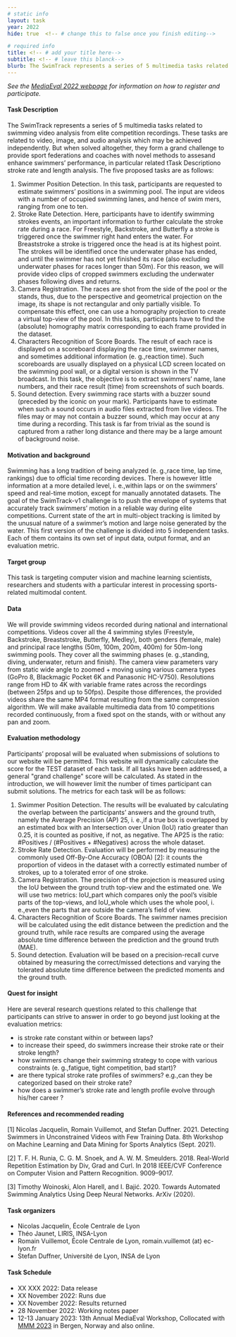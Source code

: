 ```yaml
---
# static info
layout: task
year: 2022
hide: true  <!-- # change this to false once you finish editing-->

# required info
title: <!-- # add your title here-->
subtitle: <!-- # leave this blanck-->
blurb: The SwimTrack represents a series of 5 multimedia tasks related to swimming video analysis from elite competition recordings. These tasks are related to video, image, and audio analysis which may be achieved independently. But when solved altogether, they form a grand challenge to provide sport federations and coaches with novel methods to assesand enhance swimmers’ performance, in particular related tTask Descriptiono stroke rate and length analysis
---
```


<!-- # please respect the structure below-->
*See the [MediaEval 2022 webpage](https://multimediaeval.github.io/editions/2022/) for information on how to register and participate.*

#### Task Description

The SwimTrack represents a series of 5 multimedia tasks related to swimming video analysis from elite competition recordings. These tasks are related to video, image, and audio analysis which may be achieved independently. But when solved altogether, they form a grand challenge to provide sport federations and coaches with novel methods to assesand enhance swimmers’ performance, in particular related tTask Descriptiono stroke rate and length analysis. The five proposed tasks are as follows:

1. Swimmer Position Detection. In this task, participants are requested to estimate swimmers’ positions in a swimming pool. The input are videos with a number of occupied swimming lanes, and hence of swim mers, ranging from one to ten.
2. Stroke Rate Detection. Here, participants have to identify swimming strokes events, an important information to further calculate the stroke rate during a race. For Freestyle, Backstroke, and Butterfly a stroke is triggered once the swimmer right hand enters the water. For Breaststroke a stroke is triggered once the head is at its highest point. The strokes will be identified once the underwater phase has ended, and until the swimmer has not yet finished its race (also excluding underwater phases for races longer than 50m). For this reason, we will provide video clips of cropped swimmers excluding the underwater phases following dives and returns.
3. Camera Registration. The races are shot from the side of the pool or the stands, thus, due to the perspective and geometrical projection on the image, its shape is not rectangular and only partially visible. To compensate this effect, one can use a homography projection to create a virtual top-view of the pool. In this tasks, participants have to find the (absolute) homography matrix corresponding to each frame provided in the dataset.
4. Characters Recognition of Score Boards. The result of each race is displayed on a scoreboard displaying the race time, swimmer names, and sometimes additional information (e. g.,reaction time). Such scoreboards are usually displayed on a physical LCD screen located on the swimming pool wall, or a digital version is shown in the TV broadcast. In this task, the objective is to extract swimmers’ name, lane numbers, and their race result (time) from screenshots of such boards.
5. Sound detection. Every swimming race starts with a buzzer sound (preceded by the iconic on your mark). Participants have to estimate when such a sound occurs in audio files extracted from live videos. The files may or may not contain a buzzer sound, which may occur at any time during a recording. This task is far from trivial as the sound is captured from a rather long distance and there may be a large amount of background noise.

#### Motivation and background

Swimming has a long tradition of being analyzed (e. g.,race time, lap time, rankings) due to official time recording devices. There is however little information at a more detailed level, i. e.,within laps or on the swimmers’ speed and real-time motion, except for manually annotated datasets. The goal of the SwimTrack-v1 challenge is to push the envelope of systems that accurately track swimmers’ motion in a reliable way during elite competitions. Current state of the art in multi-object tracking is limited by the unusual nature of a swimmer’s motion and large noise generated by the water. This first version of the challenge is divided into 5 independent tasks. Each of them contains its own set of input data, output format, and an evaluation metric.

#### Target group

This task is targeting computer vision and machine learning scientists, researchers and students with a particular interest in processing sports-related multimodal content.

#### Data

We will provide swimming videos recorded during national and international competitions. Videos cover all the 4 swimming styles (Freestyle, Backstroke, Breaststroke, Butterfly, Medley), both genders (female, male) and principal race lengths (50m, 100m, 200m, 400m) for 50m-long swimming pools. They cover all the swimming phases (e. g.,standing, diving, underwater, return and finish). The camera view parameters vary from static wide angle to zoomed + moving using various camera types (GoPro 8, Blackmagic Pocket 6K and Panasonic HC-V750). Resolutions range from HD to 4K with variable frame rates across the recordings (between 25fps and up to 50fps). Despite those differences, the provided videos share the same MP4 format resulting from the same compression algorithm. We will make available multimedia data from 10 competitions recorded continuously, from a fixed spot on the stands, with or without any pan and zoom.

#### Evaluation methodology

Participants’ proposal will be evaluated when submissions of solutions to our website will be permitted. This website will dynamically calculate the score for the TEST dataset of each task. If all tasks have been addressed, a general "grand challenge" score will be calculated. As stated in the introduction, we will however limit the number of times participant can submit solutions. The metrics for each task will be as follows:

1. Swimmer Position Detection. The results will be evaluated by calculating the overlap between the participants’ answers and the ground truth, namely the Average Precision (AP) 25, i. e.,if a true box is overlapped by an estimated box with an Intersection over Union (IoU) ratio greater than 0.25, it is counted as positive, if not, as negative. The AP25 is the ratio: #Positives / (#Positives + #Negatives) across the whole dataset.
2. Stroke Rate Detection. Evaluation will be performed by measuring the commonly used Off-By-One Accuracy (OBOA) [2]: it counts the proportion of videos in the dataset with a correctly estimated number of strokes, up to a tolerated error of one stroke.
3. Camera Registration. The precision of the projection is measured using the IoU between the ground truth top-view and the estimated one. We will use two metrics: IoU_part which compares only the pool’s visible parts of the top-views, and IoU_whole which uses the whole pool, i. e.,even the parts that are outside the camera’s field of view.
4. Characters Recognition of Score Boards. The swimmer names precision will be calculated using the edit distance between the prediction and the ground truth, while race results are compared using the average absolute time difference between the prediction and the ground truth (MAE).
5. Sound detection. Evaluation will be based on a precision-recall curve obtained by measuring the correct/missed detections and varying the tolerated absolute time difference between the predicted moments and the ground truth.

#### Quest for insight
Here are several research questions related to this challenge that participants can strive to answer in order to go beyond just looking at the evaluation metrics: 
* is stroke rate constant within or between laps?
* to increase their speed, do swimmers increase their stroke rate or their stroke length?
* how swimmers change their swimming strategy to cope with various constraints (e. g.,fatigue, tight competition, bad start)?
* are there typical stroke rate profiles of swimmers? e.g.,can they be categorized based on their stroke rate?
* how does a swimmer’s stroke rate and length profile evolve through his/her career ?

#### References and recommended reading

[1] Nicolas Jacquelin, Romain Vuillemot, and Stefan Duffner. 2021. Detecting Swimmers in Unconstrained Videos with Few Training Data. 8th Workshop on Machine Learning and Data Mining for Sports Analytics (Sept. 2021).

[2] T. F. H. Runia, C. G. M. Snoek, and A. W. M. Smeulders. 2018. Real-World Repetition Estimation by Div, Grad and Curl. In 2018 IEEE/CVF Conference on Computer Vision and Pattern Recognition. 9009–9017.

[3] Timothy Woinoski, Alon Harell, and I. Bajić. 2020. Towards Automated Swimming Analytics Using Deep Neural Networks. ArXiv (2020).

#### Task organizers
* Nicolas Jacquelin, École Centrale de Lyon
* Théo Jaunet, LIRIS, INSA-Lyon
* Romain Vuillemot, École Centrale de Lyon, romain.vuillemot (at) ec-lyon.fr
* Stefan Duffner, Université de Lyon, INSA de Lyon

#### Task Schedule
* XX XXX 2022: Data release <!-- # Replace XX with your date. We suggest setting the date in June-July. 31 July is the last possible date by which you should release data. You can release earlier, or plan a two-stage release.-->
* XX November 2022: Runs due <!-- # Replace XX with your date. We suggest setting enough time in order to have enough time to assess and return the results by the Results returned.-->
* XX November 2022: Results returned  <!-- Replace XX with your date. Latest possible should be 23 November-->
* 28 November 2022: Working notes paper  <!-- Fixed. Please do not change.-->
* 12-13 January 2023: 13th Annual MediaEval Workshop, Collocated with [MMM 2023](https://www.mmm2023.no/) in Bergen, Norway and also online. <!-- Fixed. Please do not change.-->

